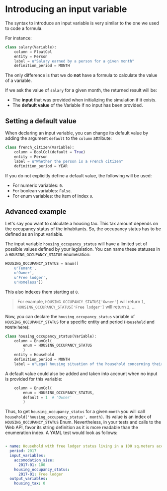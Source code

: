 # Introducing an input variable

The syntax to introduce an input variable is very similar to the one we used to code a formula.

For instance:

```py
class salary(Variable):
    column = FloatCol
    entity = Person
    label = u"Salary earned by a person for a given month"
    definition_period = MONTH
```


The only difference is that we do **not** have a formula to calculate the value of a variable.

If we ask the value of `salary` for a given month, the returned result will be:
* The **input** that was provided when initializing the simulation if it exists.
* The **default value** of the Variable if no input has been provided.

## Setting a default value

When declaring an input variable, you can change its default value by adding the argument `default` to the `column` attribute:

```py
class french_citizen(Variable):
    column = BoolCol(default = True)
    entity = Person
    label = u"Whether the person is a French citizen"
    definition_period = YEAR
```

If you do not explicitly define a default value, the following will be used:

- For numeric variables: `0`.
- For boolean variables: `False`.
- For enum variables: the item of index `0`.

## Advanced example

Let's say you want to calculate a housing tax. This tax amount depends on the occupancy status of the inhabitants. 
So, the occupancy status has to be defined as an input variable.  

The input variable `housing_occupancy_status` will have a limited set of possible values defined by your legislation. You can name these statuses in a `HOUSING_OCCUPANCY_STATUS` enumeration:

```py
HOUSING_OCCUPANCY_STATUS = Enum([
    u'Tenant',
    u'Owner',
    u'Free lodger',
    u'Homeless'])
```

This also indexes them starting at `0`.
> For example, `HOUSING_OCCUPANCY_STATUS['Owner']` will return `1`, `HOUSING_OCCUPANCY_STATUS['Free lodger']` will return `2`, ...

Now, you can declare the `housing_occupancy_status` variable of `HOUSING_OCCUPANCY_STATUS` for a specific entity and period (`Household` and `MONTH` here):

```py
class housing_occupancy_status(Variable):
    column = EnumCol(
        enum = HOUSING_OCCUPANCY_STATUS
        )
    entity = Household
    definition_period = MONTH
    label = u"Legal housing situation of the household concerning their main residence"
```

A default value could also be added and taken into account when no input is provided for this variable:
```py
    column = EnumCol(
        enum = HOUSING_OCCUPANCY_STATUS,
        default = 1  # 'Owner'
        )
```

Thus, to get `housing_occupancy_status` for a given `month` you will call `household('housing_occupancy_status', month)`. Its value is an index of `HOUSING_OCCUPANCY_STATUS` Enum.
Nevertheless, in your tests and calls to the Web API, favor its string definition as it is more readable than the enumeration index. A YAML test would look as follows:

```yaml

- name: Household with free lodger status living in a 100 sq.meters accomodation
  period: 2017
  input_variables:
    accomodation_size:
      2017-01: 100
    housing_occupancy_status:
      2017-01: Free lodger
  output_variables:
    housing_tax: 0
```
